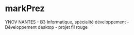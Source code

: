 # markPrez
YNOV NANTES - B3 Informatique, spécialité développement - Développement desktop - projet fil rouge
